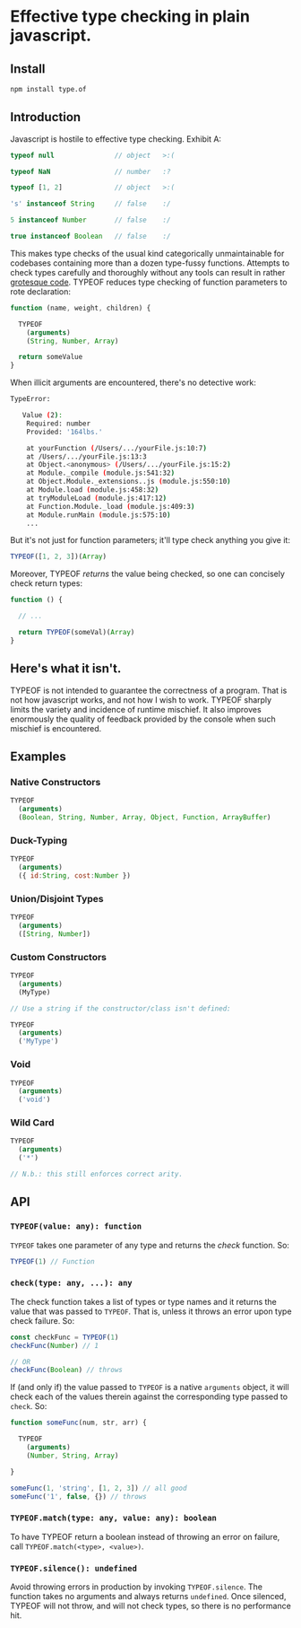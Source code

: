 # Effective type checking in plain javascript.
## Install
```sh
npm install type.of
```


## Introduction

Javascript is hostile to effective type checking. Exhibit A:

```js
typeof null               // object   >:(

typeof NaN                // number   :?

typeof [1, 2]             // object   >:(

's' instanceof String     // false    :/

5 instanceof Number       // false    :/

true instanceof Boolean   // false    :/
```

This makes type checks of the usual kind categorically unmaintainable for codebases containing more than a dozen type-fussy functions. Attempts to check types carefully and thoroughly without any tools can result in rather [grotesque code](https://www.joyent.com/node-js/production/design/errors#an-example). TYPEOF reduces type checking of function parameters to rote declaration:

```js
function (name, weight, children) {

  TYPEOF
    (arguments)
    (String, Number, Array)

  return someValue
}
```

When illicit arguments are encountered, there's no detective work:

```sh
TypeError:

   Value (2):
    Required: number
    Provided: '164lbs.'

    at yourFunction (/Users/.../yourFile.js:10:7)
    at /Users/.../yourFile.js:13:3
    at Object.<anonymous> (/Users/.../yourFile.js:15:2)
    at Module._compile (module.js:541:32)
    at Object.Module._extensions..js (module.js:550:10)
    at Module.load (module.js:458:32)
    at tryModuleLoad (module.js:417:12)
    at Function.Module._load (module.js:409:3)
    at Module.runMain (module.js:575:10)
    ...
```

But it's not just for function parameters; it'll type check anything you give it:

```js
TYPEOF([1, 2, 3])(Array)
```

Moreover, TYPEOF *returns* the value being checked, so one can concisely check return types:

```js
function () {

  // ...

  return TYPEOF(someVal)(Array)
}
```

## Here's what it isn't.
TYPEOF is not intended to guarantee the correctness of a program. That is not how javascript works, and not how I wish to work. TYPEOF sharply limits the variety and incidence of runtime mischief. It also improves enormously the quality of feedback provided by the console when such mischief is encountered.

## Examples
### Native Constructors
```js
TYPEOF
  (arguments)
  (Boolean, String, Number, Array, Object, Function, ArrayBuffer)
```

### Duck-Typing
```js
TYPEOF
  (arguments)
  ({ id:String, cost:Number })
```

### Union/Disjoint Types
```js
TYPEOF
  (arguments)
  ([String, Number])
```

### Custom Constructors
```js
TYPEOF
  (arguments)
  (MyType)

// Use a string if the constructor/class isn't defined:

TYPEOF
  (arguments)
  ('MyType')
```

### Void
```js
TYPEOF
  (arguments)
  ('void')
```

### Wild Card
```js
TYPEOF
  (arguments)
  ('*')

// N.b.: this still enforces correct arity.
```

## API
### `TYPEOF(value: any): function`
```TYPEOF``` takes one parameter of any type and returns the *check* function. So:

```js
TYPEOF(1) // Function
```

### `check(type: any, ...): any`
The check function takes a list of types or type names and it returns the value that was passed to `TYPEOF`. That is, unless it throws an error upon type check failure. So:

```js
const checkFunc = TYPEOF(1)
checkFunc(Number) // 1

// OR
checkFunc(Boolean) // throws
```

If (and only if) the value passed to `TYPEOF` is a native `arguments` object, it will check each of the values therein against the corresponding type passed to `check`. So:

```js
function someFunc(num, str, arr) {

  TYPEOF
    (arguments)
    (Number, String, Array)

}

someFunc(1, 'string', [1, 2, 3]) // all good
someFunc('1', false, {}) // throws
```

### `TYPEOF.match(type: any, value: any): boolean`
To have TYPEOF return a boolean instead of throwing an error on failure, call `TYPEOF.match(<type>, <value>)`.

### `TYPEOF.silence(): undefined`
Avoid throwing errors in production by invoking `TYPEOF.silence`. The function takes no arguments and always returns `undefined`. Once silenced, TYPEOF will not throw, and will not check types, so there is no performance hit.

